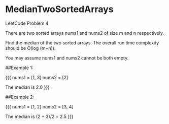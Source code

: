 # MedianTwoSortedArrays
LeetCode Problem 4


There are two sorted arrays nums1 and nums2 of size m and n respectively.

Find the median of the two sorted arrays. The overall run time complexity should be O(log (m+n)).

You may assume nums1 and nums2 cannot be both empty.

##Example 1:

{{{
nums1 = [1, 3]
nums2 = [2]

The median is 2.0
}}}

##Example 2:

{{{
nums1 = [1, 2]
nums2 = [3, 4]

The median is (2 + 3)/2 = 2.5
}}}